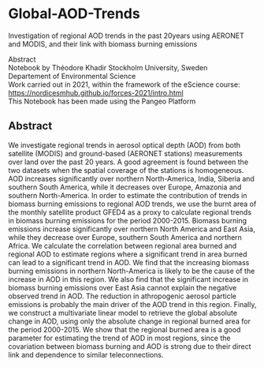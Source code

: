 # Global-AOD-Trends
Investigation of regional AOD trends in the past 20years using AERONET and MODIS, and their link with biomass burning emissions

Abstract  
Notebook by Théodore Khadir 
Stockholm University, Sweden  
Departement of Environmental Science  
Work carried out in 2021, within the framework of the eScience course: https://nordicesmhub.github.io/forces-2021/intro.html  
This Notebook has been made using the Pangeo Platform 

## Abstract
We investigate regional trends in aerosol optical depth (AOD) from both satellite (MODIS) and ground-based (AERONET stations) measurements 
over land over the past 20 years. A good agreement is found between the two datasets when the spatial coverage of the stations is homogeneous. 
AOD increases significantly over northern North-America, India, Siberia and southern South America, while it decreases over Europe, Amazonia 
and southern North-America. In order to estimate the contribution of trends in biomass burning emissions to regional AOD trends, we use the burnt 
area of the monthly satellite product GFED4 as a proxy to calculate regional trends in biomass burning emissions for the period 2000-2015. 
Biomass burning emissions increase significantly over northern North America and East Asia, while they decrease over Europe, southern South America 
and northern Africa. We calculate the correlation between regional area burned and regional AOD to estimate regions where a significant trend in 
area burned can lead to a significant trend in AOD. We find that the increasing biomass burning emissions in northern North-America is likely to 
be the cause of the increase in AOD in this region. We also find that the significant increase in biomass burning emissions over East Asia cannot 
explain the negative observed trend in AOD. The reduction in athropogenic aerosol particle emissions is probably the main driver of the AOD trend 
in this region. Finally, we construct a multivariate linear model to retrieve the global absolute change in AOD, using only the absolute change 
in regional burned area for the period 2000-2015. We show that the regional burned area is a good parameter for estimating the trend of AOD in most 
regions, since the covariation between biomass burning and AOD is strong due to their direct link and dependence to similar teleconnections.
